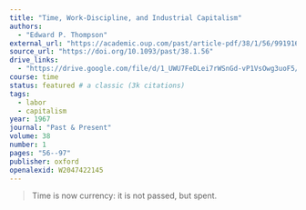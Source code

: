 ```yaml
---
title: "Time, Work-Discipline, and Industrial Capitalism"
authors:
  - "Edward P. Thompson"
external_url: "https://academic.oup.com/past/article-pdf/38/1/56/9919167/56.pdf"
source_url: "https://doi.org/10.1093/past/38.1.56"
drive_links:
  - "https://drive.google.com/file/d/1_UWU7FeDLei7rWSnGd-vP1VsOwg3uoF5/view?usp=drivesdk"
course: time
status: featured # a classic (3k citations)
tags:
  - labor
  - capitalism
year: 1967
journal: "Past & Present"
volume: 38
number: 1
pages: "56--97"
publisher: oxford
openalexid: W2047422145
---
```


> Time is now currency: it is not passed, but spent.

